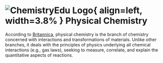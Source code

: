 # ![ChemistryEdu Logo](Documents/others/chemistryedu/src/docs/images/favicon.svg){ align=left, width=3.8% }  Physical Chemistry

According to [Britannica](https://www.britannica.com/science/physical-chemistry), physical chemistry is the branch of chemistry concerned with interactions and transformations of materials. Unlike other branches, it deals with the principles of physics underlying all chemical interactions (e.g., gas laws), seeking to measure, correlate, and explain the quantitative aspects of reactions.